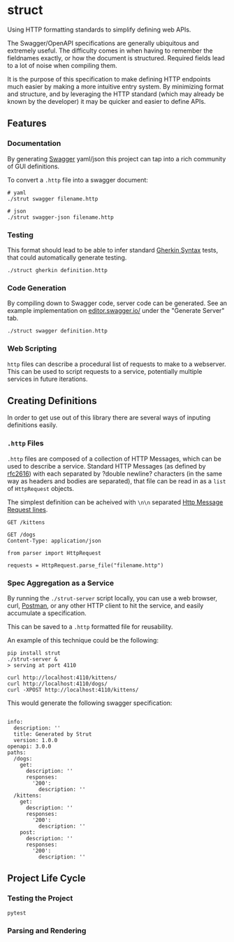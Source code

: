 # struct

Using HTTP formatting standards to simplify defining web APIs.

The Swagger/OpenAPI specifications are generally ubiquitous and extremely useful.  The 
difficulty comes in when having to remember the fieldnames exactly, or how the document
is structured.  Required fields lead to a lot of noise when compiling them.

It is the purpose of this specification to make defining HTTP endpoints much easier by 
making a more intuitive entry system.  By minimizing format and structure, and by leveraging
the HTTP standard (which may already be known by the developer) it may be quicker and easier
to define APIs.


## Features

### Documentation

By generating [Swagger](https://swagger.io/) yaml/json this project can tap into a rich
community of GUI definitions.

To convert a `.http` file into a swagger document:

```
# yaml
./strut swagger filename.http

# json 
./strut swagger-json filename.http

```

### Testing

This format should lead to be able to infer standard [Gherkin Syntax](https://docs.cucumber.io/gherkin/)
tests, that could automatically generate testing.

```
./struct gherkin definition.http
```

### Code Generation

By compiling down to Swagger code, server code can be generated.  See an example implementation on 
[editor.swagger.io/](http://editor.swagger.io/) under the "Generate Server" tab.

```
./struct swagger definition.http
```

### Web Scripting

`http` files can describe a procedural list of requests to make to a webserver. 
This can be used to script requests to a service, potentially multiple services 
in future iterations.


## Creating Definitions

In order to get use out of this library there are several ways of inputing definitions easily.

### `.http` Files

`.http` files are composed of a collection of HTTP Messages, which can be used 
to describe a service.  Standard HTTP Messages (as defined by 
[rfc2616](https://tools.ietf.org/html/rfc2616)) with each separated by 
?double newline? characters (in the same way as headers and bodies are 
separated), that file can be read in as a `list` of `HttpRequest` objects.

The simplest definition can be acheived with `\n\n` separated [Http Message Request lines](https://tools.ietf.org/html/rfc2616#section-4).

```
GET /kittens

GET /dogs
Content-Type: application/json

```

```
from parser import HttpRequest

requests = HttpRequest.parse_file("filename.http")
```

### Spec Aggregation as a Service

By running the `./strut-server` script locally, you can use a web browser, curl, [Postman](https://www.getpostman.com/), 
or any other HTTP client to hit the service, and easily accumulate a specification.  

This can be saved to a `.http` formatted file for reusability.

An example of this technique could be the following:

```
pip install strut
./strut-server &
> serving at port 4110

curl http://localhost:4110/kittens/
curl http://localhost:4110/dogs/
curl -XPOST http://localhost:4110/kittens/
```

This would generate the following swagger specification:

```

info:
  description: ''
  title: Generated by Strut
  version: 1.0.0
openapi: 3.0.0
paths:
  /dogs:
    get:
      description: ''
      responses:
        '200':
          description: ''
  /kittens:
    get:
      description: ''
      responses:
        '200':
          description: ''
    post:
      description: ''
      responses:
        '200':
          description: ''

```

## Project Life Cycle

### Testing the Project

```
pytest
```

### Parsing and Rendering

